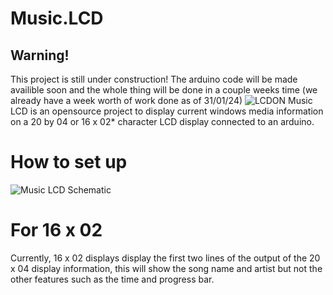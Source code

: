 # Music.LCD
## Warning!
This project is still under construction!
The arduino code will be made availible soon and the whole thing will be done in a couple weeks time (we already have a week worth of work done as of 31/01/24)
![LCDON](https://github.com/FikuSystems/MusicLCD/assets/87896898/72297a65-e1c0-4ccb-8d9e-aa293f104ed6)
Music LCD is an opensource project to display current windows media information on a 20 by 04 or 16 x 02* character LCD display connected to an arduino.
# How to set up
![Music LCD Schematic](https://github.com/FikuSystems/MusicLCD/assets/87896898/671c7f6d-9bb2-4c05-aa60-2de1721047d6)
# For 16 x 02
Currently, 16 x 02 displays display the first two lines of the output of the 20 x 04 display information, this will show the song name and artist but not the other features such as the time and progress bar.
